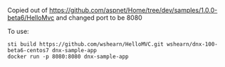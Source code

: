 Copied out of https://github.com/aspnet/Home/tree/dev/samples/1.0.0-beta6/HelloMvc and changed port to be 8080

To use:

    sti build https://github.com/wshearn/HelloMVC.git wshearn/dnx-100-beta6-centos7 dnx-sample-app
	docker run -p 8080:8080 dnx-sample-app